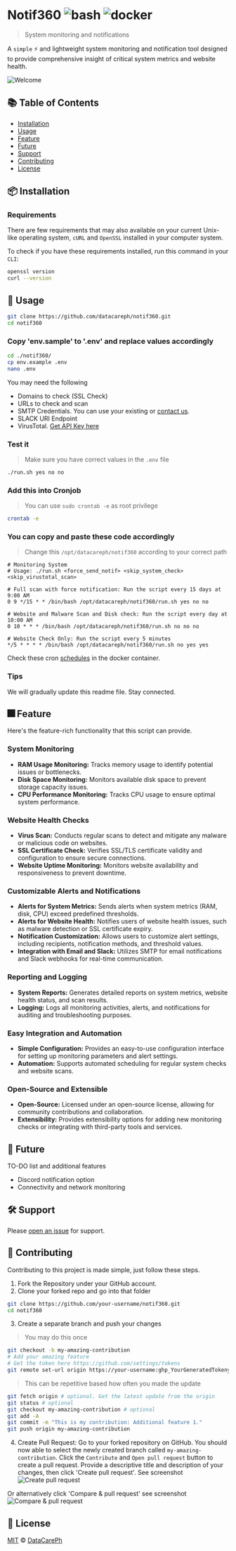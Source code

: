 # Notif360 ![bash](https://img.shields.io/badge/language-bash-green.svg) ![docker](https://img.shields.io/badge/Docker-notif360.Dockerfile-blue)

> System monitoring and notifications

A `simple` :zap: and lightweight system monitoring and notification tool designed to provide comprehensive insight of critical system metrics and website health.

![Welcome](https://imgur.com/Ci139ot.png)

## :books: Table of Contents

- [Installation](#package-installation)
- [Usage](#rocket-usage)
- [Feature](#fireworks-feature)
- [Future](#space_invader-future)
- [Support](#hammer_and_wrench-support)
- [Contributing](#memo-contributing)
- [License](#scroll-license)

## :package: Installation

### Requirements

There are few requirements that may also available on your current Unix-like operating system, `cURL` and `OpenSSL` installed in your computer system.

To check if you have these requirements installed, run this command in your `CLI`:

```sh
openssl version
curl --version
```

## :rocket: Usage

```sh
git clone https://github.com/datacareph/notif360.git
cd notif360
```

### Copy 'env.sample' to '.env' and replace values accordingly

```sh
cd ./notif360/
cp env.example .env
nano .env
```

You may need the following
- Domains to check (SSL Check)
- URLs to check and scan
- SMTP Credentials. You can use your existing or [contact us](https://www.datacareph.com/contact).
- SLACK URI Endpoint
- VirusTotal. [Get API Key here](https://www.virustotal.com/gui/my-apikey)

### Test it
> Make sure you have correct values in the `.env` file
```sh
./run.sh yes no no
```

### Add this into Cronjob
> You can use `sudo crontab -e` as root privilege
```sh
crontab -e
```

### You can copy and paste these code accordingly
> Change this `/opt/datacareph/notif360` according to your correct path
```
# Monitoring System
# Usage: ./run.sh <force_send_notif> <skip_system_check> <skip_virustotal_scan>

# Full scan with force notification: Run the script every 15 days at 9:00 AM
0 9 */15 * * /bin/bash /opt/datacareph/notif360/run.sh yes no no

# Website and Malware Scan and Disk check: Run the script every day at 10:00 AM
0 10 * * * /bin/bash /opt/datacareph/notif360/run.sh no no no

# Website Check Only: Run the script every 5 minutes
*/5 * * * * /bin/bash /opt/datacareph/notif360/run.sh no yes yes
```

Check these cron [schedules](https://github.com/datacareph/notif360/blob/main/notif360/20-scheduler) in the docker container.

### Tips

We will gradually update this readme file. Stay connected.

## :fireworks: Feature
Here's the feature-rich functionality that this script can provide.

### System Monitoring
- **RAM Usage Monitoring:** Tracks memory usage to identify potential issues or bottlenecks.
- **Disk Space Monitoring:** Monitors available disk space to prevent storage capacity issues.
- **CPU Performance Monitoring:** Tracks CPU usage to ensure optimal system performance.

### Website Health Checks
- **Virus Scan:** Conducts regular scans to detect and mitigate any malware or malicious code on websites.
- **SSL Certificate Check:** Verifies SSL/TLS certificate validity and configuration to ensure secure connections.
- **Website Uptime Monitoring:** Monitors website availability and responsiveness to prevent downtime.

### Customizable Alerts and Notifications
- **Alerts for System Metrics:** Sends alerts when system metrics (RAM, disk, CPU) exceed predefined thresholds.
- **Alerts for Website Health:** Notifies users of website health issues, such as malware detection or SSL certificate expiry.
- **Notification Customization:** Allows users to customize alert settings, including recipients, notification methods, and threshold values.
- **Integration with Email and Slack:** Utilizes SMTP for email notifications and Slack webhooks for real-time communication.

### Reporting and Logging
- **System Reports:** Generates detailed reports on system metrics, website health status, and scan results.
- **Logging:** Logs all monitoring activities, alerts, and notifications for auditing and troubleshooting purposes.

### Easy Integration and Automation
- **Simple Configuration:** Provides an easy-to-use configuration interface for setting up monitoring parameters and alert settings.
- **Automation:** Supports automated scheduling for regular system checks and website scans.

### Open-Source and Extensible
- **Open-Source:** Licensed under an open-source license, allowing for community contributions and collaboration.
- **Extensibility:** Provides extensibility options for adding new monitoring checks or integrating with third-party tools and services.



## :space_invader: Future
TO-DO list and additional features
- Discord notification option
- Connectivity and network monitoring

## :hammer_and_wrench: Support

Please [open an issue](https://github.com/datacareph/notif360/issues/new) for support.

## :memo: Contributing

Contributing to this project is made simple, just follow these steps.
1. Fork the Repository under your GitHub account.
2. Clone your forked repo and go into that folder

```sh
git clone https://github.com/your-username/notif360.git
cd notif360
```
3. Create a separate branch and push your changes
> You may do this once
```sh
git checkout -b my-amazing-contribution
# Add your amazing feature
# Get the token here https://github.com/settings/tokens
git remote set-url origin https://your-username:ghp_YourGeneratedTokenypy63uudYz9mtu3iLQah@github.com/your-username/notif360.git
```
> This can be repetitive based how often you made the update
```sh
git fetch origin # optional. Get the latest update from the origin
git status # optional
git checkout my-amazing-contribution # optional
git add -A
git commit -m "This is my contribution: Additional feature 1."
git push origin my-amazing-contribution
```

4. Create Pull Request: Go to your forked repository on GitHub. You should now able to select the newly created branch called `my-amazing-contribution`. Click the `Contribute` and `Open pull request` button to create a pull request. Provide a descriptive title and description of your changes, then click 'Create pull request'. See screenshot
![Create pull request](https://imgur.com/xwkaAzF.png)

Or alternatively click 'Compare & pull request' see screenshot
![Compare & pull request](https://imgur.com/sOpuIP1.png)

## :scroll: License

[MIT](LICENSE) © [DataCarePh](https://github.com/datacareph/)